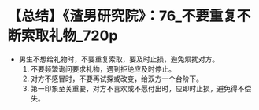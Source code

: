 # 【总结】《渣男研究院》：76_不要重复不断索取礼物_720p

-   男生不想给礼物时，不要重复索取，要及时止损，避免烦扰对方。
    1.  不要频繁询问要求礼物，遇到拒绝应及时停止。
    2.  对方不感冒时，不要再试探或改变，给双方一个台阶下。
    3.  第一印象至关重要，对方不喜欢或不愿付出时，应即时止损，避免得不偿失。
